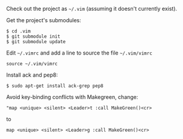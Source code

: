 Check out the project as `~/.vim` (assuming it doesn't currently exist).

Get the project's submodules:
```
$ cd .vim
$ git submodule init
$ git submodule update
```

Edit `~/.vimrc` and add a line to source the file `~/.vim/vimrc`
```
source ~/.vim/vimrc
```

Install ack and pep8:
```
$ sudo apt-get install ack-grep pep8
```

Avoid key-binding conflicts with Makegreen, change:
```
"map <unique> <silent> <Leader>t :call MakeGreen()<cr>
```
to
```
map <unique> <silent> <Leader>g :call MakeGreen()<cr>
```

